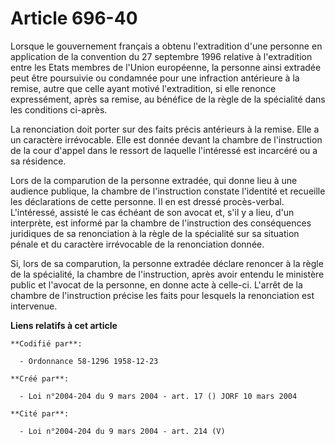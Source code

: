 # Article 696-40

Lorsque le gouvernement français a obtenu l'extradition d'une personne en application de la convention du 27 septembre 1996
relative à l'extradition entre les Etats membres de l'Union européenne, la personne ainsi extradée peut être poursuivie ou
condamnée pour une infraction antérieure à la remise, autre que celle ayant motivé l'extradition, si elle renonce
expressément, après sa remise, au bénéfice de la règle de la spécialité dans les conditions ci-après.

La renonciation doit porter sur des faits précis antérieurs à la remise. Elle a un caractère irrévocable. Elle est donnée
devant la chambre de l'instruction de la cour d'appel dans le ressort de laquelle l'intéressé est incarcéré ou a sa
résidence.

Lors de la comparution de la personne extradée, qui donne lieu à une audience publique, la chambre de l'instruction constate
l'identité et recueille les déclarations de cette personne. Il en est dressé procès-verbal. L'intéressé, assisté le cas
échéant de son avocat et, s'il y a lieu, d'un interprète, est informé par la chambre de l'instruction des conséquences
juridiques de sa renonciation à la règle de la spécialité sur sa situation pénale et du caractère irrévocable de la
renonciation donnée.

Si, lors de sa comparution, la personne extradée déclare renoncer à la règle de la spécialité, la chambre de l'instruction,
après avoir entendu le ministère public et l'avocat de la personne, en donne acte à celle-ci. L'arrêt de la chambre de
l'instruction précise les faits pour lesquels la renonciation est intervenue.

**Liens relatifs à cet article**

	**Codifié par**:

	  - Ordonnance 58-1296 1958-12-23

	**Créé par**:

	  - Loi n°2004-204 du 9 mars 2004 - art. 17 () JORF 10 mars 2004

	**Cité par**:

	  - Loi n°2004-204 du 9 mars 2004 - art. 214 (V)
